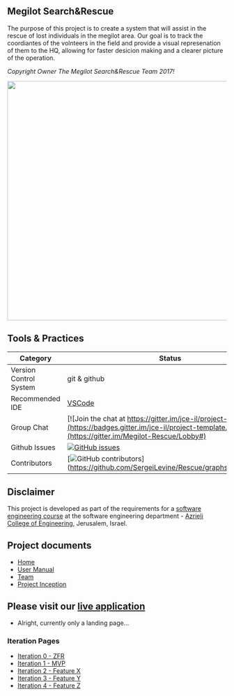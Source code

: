 ## Megilot Search&Rescue


The purpose of this project is to create a system that will assist in the rescue of lost individuals in the megilot area.
Our goal is to track the coordiantes of the volnteers in the field and provide a visual represenation of them to the HQ, allowing for faster desicion making and a clearer picture of the operation.

*Copyright Owner The Megilot Search&Rescue Team 2017!*

<img src="https://upload.wikimedia.org/wikipedia/he/6/68/%D7%99%D7%97%D7%99%D7%93%D7%AA_%D7%97%D7%99%D7%9C%D7%95%D7%A5_%D7%9E%D7%92%D7%99%D7%9C%D7%95%D7%AA_%D7%99%D7%9D_%D7%94%D7%9E%D7%9C%D7%97.jpg" width="650" height="550">








## Tools & Practices

|Category|Status|
|---|---|
| Version Control System| git & github |
| Recommended IDE | [VSCode](https://code.visualstudio.com) |
| Group Chat | [![Join the chat at https://gitter.im/jce-il/project-template](https://badges.gitter.im/jce-il/project-template.svg)](https://gitter.im/Megilot-Rescue/Lobby#) |
| Github Issues | [![GitHub issues](https://img.shields.io/github/issues/jce-il/project-template.svg?style=flat)](https://github.com/SergeiLevine/Rescue/issues) |
| Contributors | [![GitHub contributors](https://img.shields.io/github/contributors/jce-il/project-template.svg)] (https://github.com/SergeiLevine/Rescue/graphs/contributors) |

## Disclaimer
This project is developed as part of the requirements for a [software engineering course](https://github.com/jce-il/se-class/wiki) at the software engineering department - [Azrieli College of Engineering](http://www.jce.ac.il/), Jerusalem, Israel.


## Project documents

- [Home](https://github.com/SergeiLevine/Rescue/wiki)
- [User Manual](Empty)
- [Team](https://github.com/SergeiLevine/Rescue/wiki/Team)
- [Project Inception](https://github.com/SergeiLevine/Rescue/wiki/Project-Inception%5CPlanning-Page)


## Please visit our [live application](https://demo.reactstarterkit.com/)
- Alright, currently only a landing page...


### Iteration Pages
- [Iteration 0 - ZFR](https://github.com/SergeiLevine/Rescue/wiki/ZFR)
- [Iteration 1 - MVP]()
- [Iteration 2 - Feature X]()
- [Iteration 3 - Feature Y]()
- [Iteration 4 - Feature Z]()



